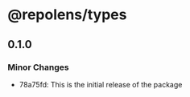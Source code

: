 # @repolens/types

## 0.1.0

### Minor Changes

- 78a75fd: This is the initial release of the package
